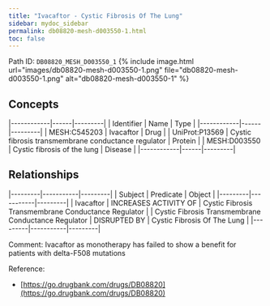 ```yaml
---
title: "Ivacaftor - Cystic Fibrosis Of The Lung"
sidebar: mydoc_sidebar
permalink: db08820-mesh-d003550-1.html
toc: false 
---
```



Path ID: `DB08820_MESH_D003550_1`
{% include image.html url="images/db08820-mesh-d003550-1.png" file="db08820-mesh-d003550-1.png" alt="db08820-mesh-d003550-1" %}

## Concepts

|------------|------|---------|
| Identifier | Name | Type    |
|------------|------|---------|
| MESH:C545203 | Ivacaftor | Drug |
| UniProt:P13569 | Cystic fibrosis transmembrane conductance regulator | Protein |
| MESH:D003550 | Cystic fibrosis of the lung | Disease |
|------------|------|---------|

## Relationships

|---------|-----------|---------|
| Subject | Predicate | Object  |
|---------|-----------|---------|
| Ivacaftor | INCREASES ACTIVITY OF | Cystic Fibrosis Transmembrane Conductance Regulator |
| Cystic Fibrosis Transmembrane Conductance Regulator | DISRUPTED BY | Cystic Fibrosis Of The Lung |
|---------|-----------|---------|

Comment: Ivacaftor as monotherapy has failed to show a benefit for patients with delta-F508 mutations

Reference: 
  - [https://go.drugbank.com/drugs/DB08820](https://go.drugbank.com/drugs/DB08820)

